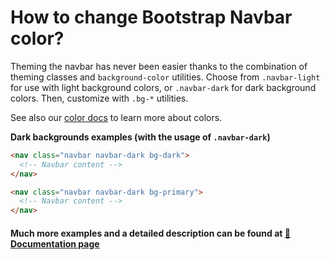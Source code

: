 # How to change Bootstrap Navbar color?

Theming the navbar has never been easier thanks to the combination of theming classes and `background-color` utilities. Choose from `.navbar-light` for use with light background colors, or `.navbar-dark` for dark background colors. Then, customize with `.bg-*` utilities.

See also our [color docs](https://mdbootstrap.com/docs/standard/content-styles/colors/) to learn more about colors.

**Dark backgrounds examples (with the usage of `.navbar-dark`)**

```html
<nav class="navbar navbar-dark bg-dark">
  <!-- Navbar content -->
</nav>

<nav class="navbar navbar-dark bg-primary">
  <!-- Navbar content -->
</nav>
```

#### Much more examples and a detailed description can be found at [📄 Documentation page](https://mdbootstrap.com/how-to/bootstrap/change-navbar-color/)
